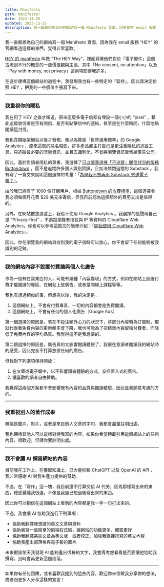 ```yaml
---
title: Manifesto
path: manifesto/
date: 2023-11-25
updated: 2023-11-25
description: 我一直都想為自己的網站寫一個 Manifesto 頁面，因為我在 email 服務 “HEY” 的官網看過這樣的東西，覺得非常喜歡。在逐步建構這個網站的過程中，我發現我也有一些特定的「堅持」，因此我決定仿照 HEY ，把我的一些價值主張寫下來。
---
```


我一直都想為自己的網站寫一個 Manifesto 頁面，因為我在 email 服務 “HEY” 的官網看過這樣的東西，覺得非常喜歡。

[HEY 的 manifesto](https://www.hey.com/the-hey-way/) 叫做 “The HEY Way”，裡面寫著他們對於「電子郵件」這個古老到不行的概念的一些價值觀與主張，其中「No consent, no attention」以及「Pay with money, not privacy」這兩項影響我許多。

在逐步建構這個網站的過程中，我發現我也有一些特定的「堅持」，因此我決定仿照 HEY ，把我的一些價值主張寫下來。

---

### 我重視你的隱私

我在用了 HEY 之後才知道，原來這麼多電子信都有埋設一個小小的 “pixel” ，藉此追蹤收信者是否有開信、是否有點擊信中的連結，甚至是在什麼時間、什麼地點閱讀這封信。

我也在開始架網站以後才發現，我以為算是「世界通用標準」的 Google Analytics ，原來這麼的惡名昭彰，許多產品都主打自己是更注重隱私的追蹤工具，只追蹤最必要的流量資訊，並且去識別化，不會將瀏覽資訊販售給廣告公司。

因此，基於對讀者隱私的尊重，我選擇了[可以讓我選擇「不追蹤」開信狀況的服務 Buttondown](@/blog/first-impression-of-buttondown.md) ，而不是追蹤許多個人識別資訊，且無法關閉追蹤的 Substack 。我有寫了一篇文來說明這個選擇的考量：「[為何我不想再用 Substack 寄送電子報？](@/newsletters/18-why-i-dont-want-to-use-substack-anymore.md)」。

由於我已經有了 1000 個訂閱用戶，根據 [Buttondown 的收費標準](https://buttondown.email/pricing)，這個選擇令我必須每個月花費 $29 美元來寄信，但我目前認為這個額外的費用支出是值得的。

另外，在網站數據追蹤上，我也不使用 Google Analytics 。我選擇的是聲稱自己是 “Privacy-first” ，不追蹤瀏覽者指紋與 IP 等資料的 Cloudflare Web Analytics。你也可以參考這篇文的簡單介紹：「[開始使用 Cloudflare Web Analytics](@/blog/tried-tried-to-use-cloudflare-web-analytics.md)」。

因此，你在瀏覽我的網站與收到我的電子信時可以放心，你不會留下任何能夠被我識別的足跡。

---

### 我的網站內容不設置付費牆與個人化廣告

作為一個有在寫東西的人，可能有幾種「內容變現」的方式，例如在網站上設置付費才能閱讀的專區、在網站上放廣告、或者是開線上課程等等。

我也有想過類似的事，但想完以後，我的決定是：

1. 這個網站上，不會有付費專區，一切的內容都會是免費閱讀。
2. 這個網站上，不會有任何的個人化廣告（Google Ads）

第一個選擇的原因是，若在不投注額外心力的狀況下，將部分內容轉為訂閱制，那就代表我免費內容的更新頻率會下降，我也可能為了把精華內容留給付費者，而降低了免費內容的平均品質。我覺得這不是我想要的。

第二個選擇的原因是，廣告真的太影響閱讀體驗了，我很在意讀者閱讀我的網站時的感受，因此完全不打算放置任何的廣告。

但我對下列選項保持開放：

1. 在文章或電子報中，以不影響讀者體驗的方式，安插置入式的廣告。
2. 讓喜歡的讀者自由贊助。

我覺得這兩個方案都不會影響既有內容的品質與閱讀體驗，因此是我願意考慮的方向。

---

### 我重視別人的著作成果

無論是圖片、影片，或者是來自別人文章的字句，我都會盡量註明出處。

我也期待其他人可以這樣對待我寫的內容。如果你希望轉載引用這個網站上的任何內容，很歡迎，但請你要註明出處。

---

### 我不會讓 AI 撰寫網站的內容

目前我在工作上、在獲取知識上，已大量仰賴 ChatGPT 以及 OpenAI 的 API ，我非常感謝 AI 對我生產力提供的幫助。

不過，在「寫作」這一塊，我目前還不打算交給 AI 代勞，因為那樣寫出來的東西，總感覺離我很遠，不像是我自己想過後寫出來的東西。

因此你可以相信在這個網站上看到的內容都是我一字一句打出來的。

不過，我會讓 AI 協助我進行下列事項：

- 協助我翻譯我想讀的英文文章與資料
- 協助我寫一些簡單的前端程式碼，讓網站的功能更多、體驗更好
- 協助我翻譯某些文章為英文版，或者校正、加強我直接撰寫的英文內容
- 協助我產出部落格與電子報的圖片

未來假設某天我發現 AI 能夠產出很棒的文字，我會再考慮看看是否要讓他協助我撰寫，到時會再更新這個段落。

---

如果你有任何回饋，或者喜歡我提到的這些內容，歡迎你來信跟我分享你的想法，或者跟更多人分享這樣的宣言！
